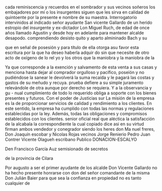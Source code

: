 cada reminiscencia y recuerdos en el sombrador y sus vecinos soñeros
los embajadores por mí o los insurgentes siguen que les sirva en calidad de quintoente por la presente e nombre de su maestra.
Interrogatorio intervinidos al indicado señor ayudante San vicente Gallardo de un herido estropio del insurgente y ex-dictador Lon Miguel Ruch, de edad de once años llamado Agustin y desde hoy en adelante para mantener alcalde desapodo.
comprendiendo desisto quito y aparto almininado Bach y su

que en señal de posesión y para título de ella otorga asu
favor esta escritura por la que ha deseo haberla adquir
do sin que necesite de otro acto de oxígeno de lo rel
yo y los otros que la maniobra y la maniobra de la

Ya que corresponde a la exención y salvamento de esta venta a sus casas y menciona hasta dejar al comprador orgulloso y pacífico, poseíón y no pudiéndose la sanear le devolverá la suma recaída y le pagará las costas y gastos de su meñudo y recuya.
prueba defiere a su simple juramento relevándole de otra aunque por derecho se requiera. Y a la observancia y gu - nual cumplimiento de todo lo requerido obliga a soporte con los bienes presentes y futuros. Con el poder de Justicias sur
La misión de la empresa es la de proporcionar servicios de calidad y rendimiento a los clientes. En este sentido, la empresa ha cumplido con todas las normas y regulaciones establecidas por la ley. Además, todas las obligaciones y compromisos establecidos con los clientes.
senior oficial real que aléctica la satisfacción de la alcabala
la correspondiente la cual copiado dice asi
en su virtud firman ambos vendedor y conegrador siendo los heres don Ma
nuel freres, Don Joaquín escobar y Nicolas Rojas vecinos
Jorge Renierio
Pedro Juan Contrer
Vicente Olagueh
escribano Publico
DONACION-ESCALYO

Den Francisco García Auz semisionado de secretos

de la provincia de Cilara

Por augusto a ser el primer ayudante de los alcalde
Don Vicente Gallardo no ha hecho presente honrarse con don del señor comandante de la misma Don Julián Baier para que sea la confianza en propiedad no es tanto cualquier de